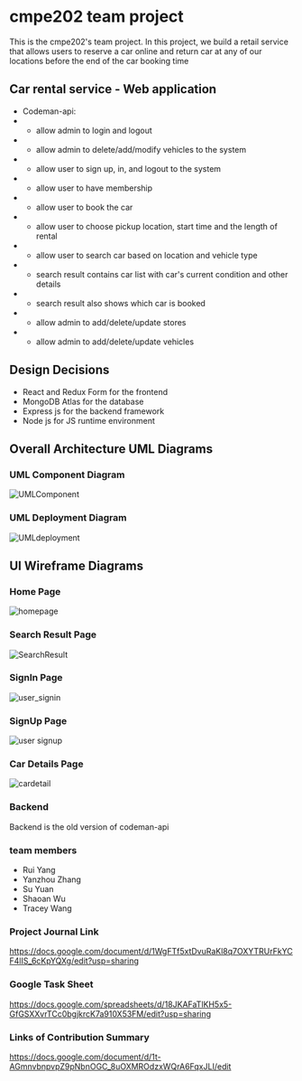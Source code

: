 # cmpe202 team project
This is the cmpe202's team project. In this project, we build a retail service
that allows users to reserve a car online and return car at any of our
locations before the end of the car booking time

## Car rental service - Web application
 * Codeman-api:
  * * allow admin to login and logout
  * * allow admin to delete/add/modify vehicles to the system
  * * allow user to sign up, in, and logout to the system
  * * allow user to have membership
  * * allow user to book the car 
  * * allow user to choose pickup location, start time and the length of rental
  * * allow user to search car based on location and vehicle type
  * * search result contains car list with car's current condition and other details
  * * search result also shows which car is booked
  * * allow admin to add/delete/update stores
  * * allow admin to add/delete/update vehicles
  
## Design Decisions 
* React and Redux Form for the frontend
* MongoDB Atlas for the database
* Express js for the backend framework
* Node js for JS runtime environment

## Overall Architecture UML Diagrams
### UML Component Diagram
![UMLComponent](https://user-images.githubusercontent.com/33642497/81464296-32efd100-9175-11ea-905b-690fe09ecaa2.png)

### UML Deployment Diagram
![UMLdeployment](https://user-images.githubusercontent.com/33642497/81464374-ff617680-9175-11ea-945e-bfd62c126c9c.png)

## UI Wireframe Diagrams
### Home Page
![homepage](https://user-images.githubusercontent.com/33642497/81466292-5de22100-9185-11ea-90ca-c180422f9310.png)

### Search Result Page
![SearchResult](https://user-images.githubusercontent.com/33642497/81466294-60dd1180-9185-11ea-9fd1-e8ecefa4309a.png)

### SignIn Page
![user_signin](https://user-images.githubusercontent.com/33642497/81466295-62a6d500-9185-11ea-82e0-c976f3369c4e.png)

### SignUp Page
![user signup](https://user-images.githubusercontent.com/33642497/81466832-650b2e00-9189-11ea-8789-74a6b94bda66.png)

### Car Details Page
![cardetail](https://user-images.githubusercontent.com/33642497/81466834-676d8800-9189-11ea-8fd6-75ebd7a406d6.png)


### Backend
Backend is the old version of codeman-api

### team members
  * Rui Yang
  * Yanzhou Zhang
  * Su Yuan
  * Shaoan Wu
  * Tracey Wang

### Project Journal Link
https://docs.google.com/document/d/1WgFTf5xtDvuRaKl8q7OXYTRUrFkYCF4lIS_6cKpYQXg/edit?usp=sharing

### Google Task Sheet
https://docs.google.com/spreadsheets/d/18JKAFaTlKH5x5-GfGSXXvrTCc0bgjkrcK7a910X53FM/edit?usp=sharing

 
### Links of Contribution Summary
https://docs.google.com/document/d/1t-AGmnvbnpvpZ9pNbnOGC_8uOXMROdzxWQrA6FqxJLI/edit
